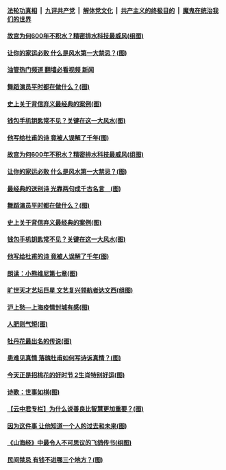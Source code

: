 ####  [法轮功真相](../../../../basic/blob/master/README.md?t=04221831) &nbsp;|&nbsp; [九评共产党](../../../../9ping.md/blob/master/README.md?t=04221831) &nbsp;|&nbsp; [解体党文化](../../../../jtdwh.md/blob/master/README.md?t=04221831)  &nbsp;|&nbsp; [共产主义的终极目的](../../../../gczydzjmd.md/blob/master/README.md?t=04221831) &nbsp;|&nbsp; [魔鬼在统治我们的世界](../../../../mgztzwmdsj.md/blob/master/README.md?t=04221831) 

#### [故宫为何600年不积水？精密排水科技最威风(组图)](../pages/p7/998929.md?t=04221831) 

#### [让你的家运必败 什么是风水第一大禁忌？(图)](../pages/p7/1003144.md?t=04221831) 

#### [油管热门频道 翻墙必看视频 新闻](http://78.141.244.201:81/youtube.html?04221831)

#### [舞蹈演员平时都在做什么？(图)](../pages/p7/1004071.md?t=04221831) 

#### [史上关于背信弃义最经典的案例(图)](../pages/p7/1003996.md?t=04221831) 

#### [钱包手机钥匙常不见？关键在这一大风水(图)](../pages/p7/1003021.md?t=04221831) 

#### [他写给杜甫的诗 竟被人误解了千年(图)](../pages/p7/1001662.md?t=04221831) 

#### [故宫为何600年不积水？精密排水科技最威风(组图)](../pages/p7/998929.md?t=04221831) 

#### [让你的家运必败 什么是风水第一大禁忌？(图)](../pages/p7/1003144.md?t=04221831) 

#### [最经典的送别诗 光靠两句成千古名言　(图)](../pages/p7/1001663.md?t=04221831) 

#### [舞蹈演员平时都在做什么？(图)](../pages/p7/1004071.md?t=04221831) 

#### [史上关于背信弃义最经典的案例(图)](../pages/p7/1003996.md?t=04221831) 

#### [钱包手机钥匙常不见？关键在这一大风水(图)](../pages/p7/1003021.md?t=04221831) 

#### [他写给杜甫的诗 竟被人误解了千年(图)](../pages/p7/1001662.md?t=04221831) 

#### [朗读：小熊维尼第七章(图)](../pages/p7/1004058.md?t=04221831) 

#### [旷世天才艺坛巨星 文艺复兴领航者达文西(组图)](../pages/p7/1001560.md?t=04221831) 

#### [沪上愁—上海疫情封城有感(图)](../pages/p7/1004053.md?t=04221831) 

#### [人肥则气短(图)](../pages/p7/1003884.md?t=04221831) 

#### [牡丹花最出名的传说(图)](../pages/p7/1003784.md?t=04221831) 

#### [患难见真情 落魄杜甫如何写诗诉真情？(图)](../pages/p7/1001399.md?t=04221831) 

#### [今天正是招桃花的好时节 2生肖特别好运(图)](../pages/p7/1003860.md?t=04221831) 

#### [诗歌：世事如棋(图)](../pages/p7/1003883.md?t=04221831) 

#### [【云中君专栏】为什么说善良比智慧更加重要？(图)](../pages/p7/1002239.md?t=04221831) 

#### [因为这件事 让他知道一个人的过去和未来(图)](../pages/p7/1003457.md?t=04221831) 


#### [《山海经》中最令人不可思议的飞鸽传书(组图)](../pages/p7/1002420.md?t=04221831) 

#### [民间禁忌 有钱不进哪三个地方？(图)](../pages/p7/1003170.md?t=04221831) 

<img src='http://gfw-breaker.win/goodnews/indexes/p7.md' width='0px' height='0px'/>
